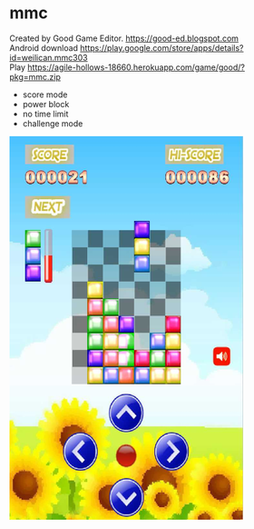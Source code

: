 # mmc

Created by Good Game Editor. https://good-ed.blogspot.com <br/>
Android download https://play.google.com/store/apps/details?id=weilican.mmc303 <br/>
Play https://agile-hollows-18660.herokuapp.com/game/good/?pkg=mmc.zip

* score mode
* power block
* no time limit
* challenge mode

![image](mmc.png)
